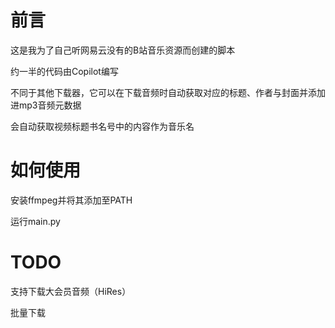 # 前言

这是我为了自己听网易云没有的B站音乐资源而创建的脚本

约一半的代码由Copilot编写

不同于其他下载器，它可以在下载音频时自动获取对应的标题、作者与封面并添加进mp3音频元数据

会自动获取视频标题书名号中的内容作为音乐名

# 如何使用

安装ffmpeg并将其添加至PATH

运行main.py

# TODO

支持下载大会员音频（HiRes）

批量下载
